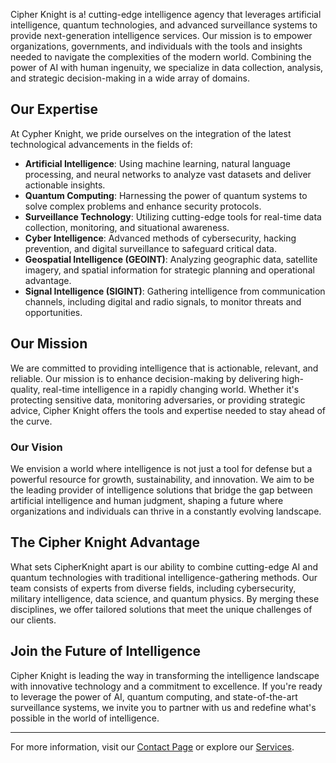 Cipher Knight is a! cutting-edge intelligence agency that leverages artificial intelligence, quantum technologies, and advanced surveillance systems to provide next-generation intelligence services. Our mission is to empower organizations, governments, and individuals with the tools and insights needed to navigate the complexities of the modern world. Combining the power of AI with human ingenuity, we specialize in data collection, analysis, and strategic decision-making in a wide array of domains.

## Our Expertise

At Cypher Knight, we pride ourselves on the integration of the latest technological advancements in the fields of:
- **Artificial Intelligence**: Using machine learning, natural language processing, and neural networks to analyze vast datasets and deliver actionable insights.
- **Quantum Computing**: Harnessing the power of quantum systems to solve complex problems and enhance security protocols.
- **Surveillance Technology**: Utilizing cutting-edge tools for real-time data collection, monitoring, and situational awareness.
- **Cyber Intelligence**: Advanced methods of cybersecurity, hacking prevention, and digital surveillance to safeguard critical data.
- **Geospatial Intelligence (GEOINT)**: Analyzing geographic data, satellite imagery, and spatial information for strategic planning and operational advantage.
- **Signal Intelligence (SIGINT)**: Gathering intelligence from communication channels, including digital and radio signals, to monitor threats and opportunities.

## Our Mission

We are committed to providing intelligence that is actionable, relevant, and reliable. Our mission is to enhance decision-making by delivering high-quality, real-time intelligence in a rapidly changing world. Whether it's protecting sensitive data, monitoring adversaries, or providing strategic advice, Cipher Knight offers the tools and expertise needed to stay ahead of the curve.

### Our Vision

We envision a world where intelligence is not just a tool for defense but a powerful resource for growth, sustainability, and innovation. We aim to be the leading provider of intelligence solutions that bridge the gap between artificial intelligence and human judgment, shaping a future where organizations and individuals can thrive in a constantly evolving landscape.

## The Cipher Knight Advantage

What sets CipherKnight apart is our ability to combine cutting-edge AI and quantum technologies with traditional intelligence-gathering methods. Our team consists of experts from diverse fields, including cybersecurity, military intelligence, data science, and quantum physics. By merging these disciplines, we offer tailored solutions that meet the unique challenges of our clients.

## Join the Future of Intelligence

Cipher Knight is leading the way in transforming the intelligence landscape with innovative technology and a commitment to excellence. If you're ready to leverage the power of AI, quantum computing, and state-of-the-art surveillance systems, we invite you to partner with us and redefine what's possible in the world of intelligence.

---

For more information, visit our [Contact Page](#) or explore our [Services](#).
